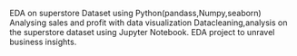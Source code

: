 EDA on superstore Dataset using Python(pandass,Numpy,seaborn)
Analysing sales and profit with data visualization
Datacleaning,analysis on the superstore dataset using Jupyter Notebook.
EDA project to unravel business insights.
